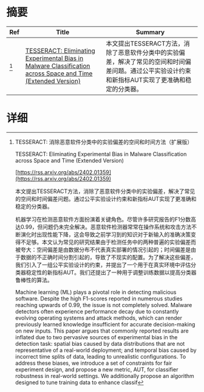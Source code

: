 # 摘要

| Ref | Title | Summary |
| --- | --- | --- |
| [^1] | [TESSERACT: Eliminating Experimental Bias in Malware Classification across Space and Time (Extended Version)](https://rss.arxiv.org/abs/2402.01359) | 本文提出TESSERACT方法，消除了恶意软件分类中的实验偏差，解决了常见的空间和时间偏差问题。通过公平实验设计约束和新指标AUT实现了更准确和稳定的分类器。 |

# 详细

[^1]: TESSERACT: 消除恶意软件分类中的实验偏差的空间和时间方法（扩展版）

    TESSERACT: Eliminating Experimental Bias in Malware Classification across Space and Time (Extended Version)

    [https://rss.arxiv.org/abs/2402.01359](https://rss.arxiv.org/abs/2402.01359)

    本文提出TESSERACT方法，消除了恶意软件分类中的实验偏差，解决了常见的空间和时间偏差问题。通过公平实验设计约束和新指标AUT实现了更准确和稳定的分类器。

    

    机器学习在检测恶意软件方面扮演着关键角色。尽管许多研究报告的F1分数高达0.99，但问题仍未完全解决。恶意软件检测器常常在操作系统和攻击方法不断演化时出现性能下降，这会导致之前学习到的知识对于新输入的准确决策变得不足够。本文认为常见的研究结果由于检测任务中的两种普遍的实验偏差而被夸大：空间偏差是由数据分布不代表真实部署的情况引起的；时间偏差是由于数据的不正确时间分割引起的，导致了不现实的配置。为了解决这些偏差，我们引入了一组公平实验设计的约束，并提出了一个用于在真实环境中评估分类器稳定性的新指标AUT。我们还提出了一种用于调整训练数据以提高分类器鲁棒性的算法。

    Machine learning (ML) plays a pivotal role in detecting malicious software. Despite the high F1-scores reported in numerous studies reaching upwards of 0.99, the issue is not completely solved. Malware detectors often experience performance decay due to constantly evolving operating systems and attack methods, which can render previously learned knowledge insufficient for accurate decision-making on new inputs. This paper argues that commonly reported results are inflated due to two pervasive sources of experimental bias in the detection task: spatial bias caused by data distributions that are not representative of a real-world deployment; and temporal bias caused by incorrect time splits of data, leading to unrealistic configurations. To address these biases, we introduce a set of constraints for fair experiment design, and propose a new metric, AUT, for classifier robustness in real-world settings. We additionally propose an algorithm designed to tune training data to enhance classif
    

